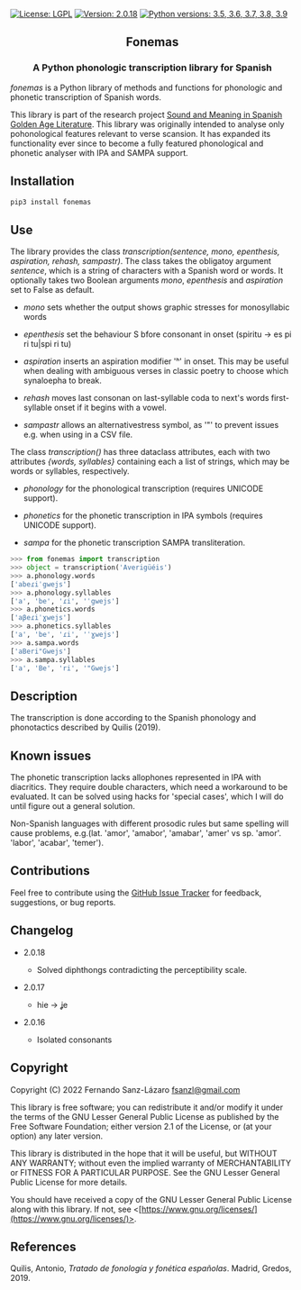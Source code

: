 [![License: LGPL](https://img.shields.io/github/license/fsanzl/fonemas)](https://opensource.org/licenses/LGPL-2.1)
[![Version: 2.0.18](https://img.shields.io/github/v/release/fsanzl/fonemas)](https://pypi.org/project/fonemas/)
[![Python versions: 3.5, 3.6, 3.7, 3.8, 3.9](https://img.shields.io/pypi/pyversions/fonemas)](https://www.python.org/downloads/release/python-390/)


<h2 align="center">Fonemas</h2>
<h3 align="center">A Python phonologic transcription library for Spanish</h2>


*fonemas* is a Python library of methods and functions for phonologic and phonetic transcription of Spanish words.

This library is part of the research project [Sound and Meaning in Spanish Golden Age Literature](https://soundandmeaning.univie.ac.at/). This library was originally intended to analyse only pohonological features relevant to verse scansion. It has expanded its functionality ever since to become a fully featured phonological and phonetic analyser with IPA and SAMPA support.

## Installation

```bash
pip3 install fonemas
```

## Use

The library provides the class  *transcription(sentence, mono, epenthesis, aspiration, rehash, sampastr)*. The class takes the obligatoy argument *sentence*, which is a string of characters with a Spanish word or words. It optionally takes two Boolean arguments *mono*,  *epenthesis* and *aspiration* set to False as default.

- *mono* sets whether the output shows graphic stresses for monosyllabic words

- *epenthesis* set the behaviour S bfore consonant in onset (spiritu -> es pi ri tu|spi ri tu)

- *aspiration* inserts an aspiration modifier 'ʰ' in onset. This may be useful when dealing with ambiguous verses in classic poetry to choose which synaloepha to break.

- *rehash* moves last consonan on last-syllable coda to next's words first-syllable onset if it begins with a vowel.

- *sampastr* allows an alternativestress symbol, as '"' to prevent issues e.g. when using in a CSV file.



The class *transcription()* has three dataclass attributes, each with two attributes *{words, syllables}* containing each a list of strings, which may be words or syllables, respectively.

- *phonology* for the phonological transcription (requires UNICODE support).

- *phonetics* for the phonetic transcription in IPA symbols (requires UNICODE support).

- *sampa* for the phonetic transcription SAMPA transliteration.


```python
>>> from fonemas import transcription
>>> object = transcription('Averigüéis')
>>> a.phonology.words
['abeɾiˈgwejs']
>>> a.phonology.syllables
['a', 'be', 'ɾi', 'ˈgwejs']
>>> a.phonetics.words
['aβeɾiˈɣwejs']
>>> a.phonetics.syllables
['a', 'be', 'ɾi', 'ˈɣwejs']
>>> a.sampa.words
['aBeri"Gwejs']
>>> a.sampa.syllables
['a', 'Be', 'ri', '"Gwejs']
```

## Description

The transcription is done according to the Spanish phonology and phonotactics described by Quilis (2019).

## Known issues

The phonetic transcription lacks allophones represented in IPA with diacritics. They require double characters, which need a workaround to be evaluated. It can be solved using hacks for 'special cases', which I will do until figure out a general solution.

Non-Spanish languages with different prosodic rules but same spelling will cause problems, e.g.(lat.  'amor', 'amabor', 'amabar', 'amer' vs sp. 'amor'. 'labor', 'acabar', 'temer').

## Contributions

Feel free to contribute using the [GitHub Issue Tracker](https://github.com/fsanzl/fonemas/issues) for feedback, suggestions, or bug reports.

## Changelog

* 2.0.18

    * Solved diphthongs contradicting the perceptibility scale.

* 2.0.17

    * hie -> ʝe

* 2.0.16

    * Isolated consonants

## Copyright

Copyright (C) 2022  Fernando Sanz-Lázaro <fsanzl@gmail.com>

This library is free software; you can redistribute it and/or modify it under the terms of the GNU Lesser General Public License as published by the Free Software Foundation; either version 2.1 of the License, or (at your option) any later version.

This library is distributed in the hope that it will be useful, but WITHOUT ANY WARRANTY; without even the implied warranty of MERCHANTABILITY or FITNESS FOR A PARTICULAR PURPOSE.  See the GNU Lesser General Public License for more details.

You should have received a copy of the GNU Lesser General Public License along with this library. If not, see <[https://www.gnu.org/licenses/](https://www.gnu.org/licenses/)>.
    
## References

Quilis, Antonio, *Tratado de fonología y fonética españolas*. Madrid, Gredos, 2019.
